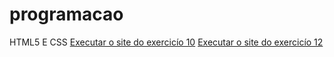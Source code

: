 # programacao
 HTML5 E CSS
<a href="https://yashhchauhan.github.io/programacao/2/" target="blank">Executar o site do exercicío 10</a>
<a href="https://yashhchauhan.github.io/programacao/4/" target="blank">Executar o site do exercicío 12</a>